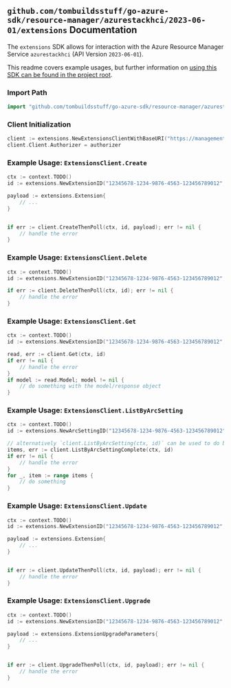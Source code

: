 
## `github.com/tombuildsstuff/go-azure-sdk/resource-manager/azurestackhci/2023-06-01/extensions` Documentation

The `extensions` SDK allows for interaction with the Azure Resource Manager Service `azurestackhci` (API Version `2023-06-01`).

This readme covers example usages, but further information on [using this SDK can be found in the project root](https://github.com/tombuildsstuff/go-azure-sdk/tree/main/docs).

### Import Path

```go
import "github.com/tombuildsstuff/go-azure-sdk/resource-manager/azurestackhci/2023-06-01/extensions"
```


### Client Initialization

```go
client := extensions.NewExtensionsClientWithBaseURI("https://management.azure.com")
client.Client.Authorizer = authorizer
```


### Example Usage: `ExtensionsClient.Create`

```go
ctx := context.TODO()
id := extensions.NewExtensionID("12345678-1234-9876-4563-123456789012", "example-resource-group", "clusterValue", "arcSettingValue", "extensionValue")

payload := extensions.Extension{
	// ...
}


if err := client.CreateThenPoll(ctx, id, payload); err != nil {
	// handle the error
}
```


### Example Usage: `ExtensionsClient.Delete`

```go
ctx := context.TODO()
id := extensions.NewExtensionID("12345678-1234-9876-4563-123456789012", "example-resource-group", "clusterValue", "arcSettingValue", "extensionValue")

if err := client.DeleteThenPoll(ctx, id); err != nil {
	// handle the error
}
```


### Example Usage: `ExtensionsClient.Get`

```go
ctx := context.TODO()
id := extensions.NewExtensionID("12345678-1234-9876-4563-123456789012", "example-resource-group", "clusterValue", "arcSettingValue", "extensionValue")

read, err := client.Get(ctx, id)
if err != nil {
	// handle the error
}
if model := read.Model; model != nil {
	// do something with the model/response object
}
```


### Example Usage: `ExtensionsClient.ListByArcSetting`

```go
ctx := context.TODO()
id := extensions.NewArcSettingID("12345678-1234-9876-4563-123456789012", "example-resource-group", "clusterValue", "arcSettingValue")

// alternatively `client.ListByArcSetting(ctx, id)` can be used to do batched pagination
items, err := client.ListByArcSettingComplete(ctx, id)
if err != nil {
	// handle the error
}
for _, item := range items {
	// do something
}
```


### Example Usage: `ExtensionsClient.Update`

```go
ctx := context.TODO()
id := extensions.NewExtensionID("12345678-1234-9876-4563-123456789012", "example-resource-group", "clusterValue", "arcSettingValue", "extensionValue")

payload := extensions.Extension{
	// ...
}


if err := client.UpdateThenPoll(ctx, id, payload); err != nil {
	// handle the error
}
```


### Example Usage: `ExtensionsClient.Upgrade`

```go
ctx := context.TODO()
id := extensions.NewExtensionID("12345678-1234-9876-4563-123456789012", "example-resource-group", "clusterValue", "arcSettingValue", "extensionValue")

payload := extensions.ExtensionUpgradeParameters{
	// ...
}


if err := client.UpgradeThenPoll(ctx, id, payload); err != nil {
	// handle the error
}
```
